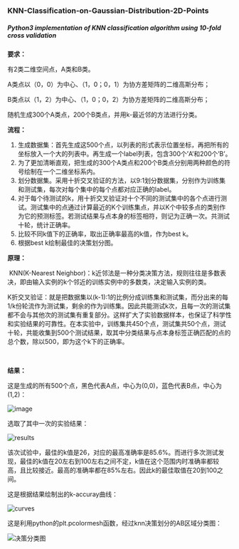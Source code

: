 ### KNN-Classification-on-Gaussian-Distribution-2D-Points

##### Python3 implementation of KNN classification algorithm using 10-fold cross validation

**要求：**

有2类二维空间点，A类和B类。

A类点以（0，0）为中心、（1，0；0，1）为协方差矩阵的二维高斯分布；

B类点以（1，2）为中心、（1，0；0，2）为协方差矩阵的二维高斯分布；

随机生成300个A类点，200个B类点，并用k-最近邻的方法进行分类。

 

**流程：**

1. 生成数据集：首先生成这500个点，以列表的形式表示位置坐标，再把所有的坐标放入一个大的列表中。再生成一个label列表，包含300个’A’和200个’B’。
2. 为了更加清晰直观，把生成的300个A类点和200个B类点分别用两种颜色的符号绘制在一个二维坐标系内。
3. 划分数据集。采用十折交叉验证的方法，以9:1划分数据集，分别作为训练集和测试集，每次对每个集中的每个点都对应正确的label。
4. 对于每个待测试的k，用十折交叉验证对十个不同的测试集中的各个点进行测试。测试集中的点通过计算最近的K个训练集点，并以K个中较多点的类别作为它的预测标签。若测试结果与点本身的标签相符，则记为正确一次。共测试十轮，统计正确率。
5. 比较不同k值下的正确率，取出正确率最高的k值，作为best k。
6. 根据best k绘制最佳的决策划分图。

**原理：**

​		KNN(K-Nearest Neighbor)：k近邻法是一种分类决策方法，规则往往是多数表决，即由输入实例的k个邻近的训练实例中的多数类，决定输入实例的类。

​        K折交叉验证：就是把数据集以(k-1):1的比例分成训练集和测试集，而分出来的每1/k份轮流作为测试集，剩余的作为训练集。因此共能测试k次，且每一次的测试集都不会与其他次的测试集有重复部分。这样扩大了实验数据样本，也保证了科学性和实验结果的可靠性。在本实验中，训练集共450个点，测试集共50个点，测试十轮，共能收集到500个测试结果，取其中分类结果与点本身标签正确匹配的点的总个数，除以500，即为这个k下的正确率。

​        

**结果：**

这是生成的所有500个点，黑色代表A点，中心为(0,0)，蓝色代表B点，中心为(1,2)：

![image](https://github.com/RainFZY/Hands-On-Machine-Learning/blob/master/KNN二维高斯点二分类/ab_distribution.jpg)

选取了其中一次的实验结果：

![results](https://github.com/RainFZY/Hands-On-Machine-Learning/blob/master/KNN二维高斯点二分类/results.png)

该次试验中，最佳的k值是26，对应的最高准确率是85.6%。而进行多次测试发现，最佳的k值在20左右到100左右之间不定，k值在这个范围内时准确率都较高，且比较接近。最高的准确率都在85%左右。因此k的最佳取值在20到100之间。

这是根据结果绘制出的k-accuray曲线：

![curves](https://github.com/RainFZY/Hands-On-Machine-Learning/blob/master/KNN二维高斯点二分类/curves.png)

这是利用python的plt.pcolormesh函数，经过knn决策划分的AB区域分类图：

![决策分类图](https://github.com/RainFZY/Hands-On-Machine-Learning/blob/master/KNN二维高斯点二分类/决策分类图.jpg)